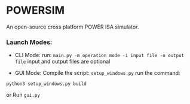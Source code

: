 # POWERSIM

An open-source cross platform POWER ISA simulator.

### Launch Modes:

- CLI Mode:
run:
`main.py -m operation mode -i input file -o output file`
input and output files are optional

- GUI Mode:
Compile the script:
`setup_windows.py`
run the command:
```
python3 setup_windows.py build
```
or Run `gui.py`


